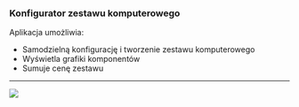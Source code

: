 ### Konfigurator zestawu komputerowego

Aplikacja umożliwia:
- Samodzielną konfigurację i tworzenie zestawu komputerowego
- Wyświetla grafiki komponentów
- Sumuje cenę zestawu

------------
![](https://a.allegroimg.com/s1024/0cb847/6de4d7414b649e327977c50ce835)

